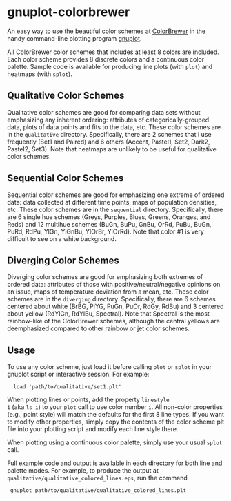 gnuplot-colorbrewer
===================

An easy way to use the beautiful color schemes at [ColorBrewer](http://colorbrewer2.org/) in the handy command-line plotting program [gnuplot](http://www.gnuplot.info/). 

All ColorBrewer color schemes that includes at least 8 colors are included. Each color scheme provides 8 discrete colors and a continuous color palette. Sample code is available for producing line plots (with <code>plot</code>) and heatmaps (with <code>splot</code>).


Qualitative Color Schemes
-------------------------

Qualitative color schemes are good for comparing data sets without emphasizing any inherent ordering: attributes of categorically-grouped data, plots of data points and fits to the data, etc. These color schemes are in the <code>qualitative</code> directory. Specifically, there are 2 schemes that I use frequently (Set1 and Paired) and 6 others (Accent, Pastel1, Set2, Dark2, Pastel2, Set3). Note that heatmaps are unlikely to be useful for qualitative color schemes.

Sequential Color Schemes
-------------------------

Sequential color schemes are good for emphasizing one extreme of ordered data: data collected at different time points, maps of population densities, etc. These color schemes are in the <code>sequential</code> directory. Specifically, there are 6 single hue schemes (Greys, Purples, Blues, Greens, Oranges, and Reds) and 12 multihue schemes (BuGn, BuPu, GnBu, OrRd, PuBu, BuGn, PuRd, RdPu, YlGn, YlGnBu, YlOrBr, YlOrRd). Note that color #1 is very difficult to see on a white background.

Diverging Color Schemes
-------------------------

Diverging color schemes are good for emphasizing both extremes of ordered data: attributes of those with positive/neutral/negative opinions on an issue, maps of temperature deviation from a mean, etc. These color schemes are in the <code>diverging</code> directory. Specifically, there are 6 schemes centered about white (BrBG, PiYG, PuGn, PuOr, RdGy, RdBu) and 3 centered about yellow (RdYlGn, RdYlBu, Spectral). Note that Spectral is the most rainbow-like of the ColorBrewer schemes, although the central yellows are deemphasized compared to other rainbow or jet color schemes.

Usage
-----

To use any color scheme, just load it before calling <code>plot</code> or <code>splot</code> in your gnuplot script or interactive session. For example:

      load 'path/to/qualitative/set1.plt'

When plotting lines or points, add the property <code>linestyle i</code> (aka <code>ls i</code>) to your <code>plot</code> call to use color number <code>i</code>. All non-color properties (e.g., point style) will match the defaults for the first 8 line types. If you want to modify other properties, simply copy the contents of the color scheme plt file into your plotting script and modify each line style there.

When plotting using a continuous color palette, simply use your usual <code>splot</code> call.

Full example code and output is available in each directory for both line and palette modes. For example, to produce the output at <code>qualitative/qualitative_colored_lines.eps</code>, run the command

     gnuplot path/to/qualitative/qualitative_colored_lines.plt
